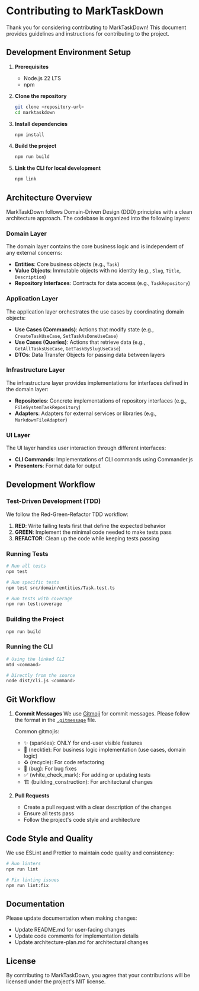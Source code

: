 # Contributing to MarkTaskDown

Thank you for considering contributing to MarkTaskDown! This document provides guidelines and instructions for contributing to the project.

## Development Environment Setup

1. **Prerequisites**

   - Node.js 22 LTS
   - npm

2. **Clone the repository**

   ```bash
   git clone <repository-url>
   cd marktaskdown
   ```

3. **Install dependencies**

   ```bash
   npm install
   ```

4. **Build the project**

   ```bash
   npm run build
   ```

5. **Link the CLI for local development**
   ```bash
   npm link
   ```

## Architecture Overview

MarkTaskDown follows Domain-Driven Design (DDD) principles with a clean architecture approach. The codebase is organized into the following layers:

### Domain Layer

The domain layer contains the core business logic and is independent of any external concerns:

- **Entities**: Core business objects (e.g., `Task`)
- **Value Objects**: Immutable objects with no identity (e.g., `Slug`, `Title`, `Description`)
- **Repository Interfaces**: Contracts for data access (e.g., `TaskRepository`)

### Application Layer

The application layer orchestrates the use cases by coordinating domain objects:

- **Use Cases (Commands)**: Actions that modify state (e.g., `CreateTaskUseCase`, `SetTaskAsDoneUseCase`)
- **Use Cases (Queries)**: Actions that retrieve data (e.g., `GetAllTasksUseCase`, `GetTaskBySlugUseCase`)
- **DTOs**: Data Transfer Objects for passing data between layers

### Infrastructure Layer

The infrastructure layer provides implementations for interfaces defined in the domain layer:

- **Repositories**: Concrete implementations of repository interfaces (e.g., `FileSystemTaskRepository`)
- **Adapters**: Adapters for external services or libraries (e.g., `MarkdownFileAdapter`)

### UI Layer

The UI layer handles user interaction through different interfaces:

- **CLI Commands**: Implementations of CLI commands using Commander.js
- **Presenters**: Format data for output

## Development Workflow

### Test-Driven Development (TDD)

We follow the Red-Green-Refactor TDD workflow:

1. **RED**: Write failing tests first that define the expected behavior
2. **GREEN**: Implement the minimal code needed to make tests pass
3. **REFACTOR**: Clean up the code while keeping tests passing

### Running Tests

```bash
# Run all tests
npm test

# Run specific tests
npm test src/domain/entities/Task.test.ts

# Run tests with coverage
npm run test:coverage
```

### Building the Project

```bash
npm run build
```

### Running the CLI

```bash
# Using the linked CLI
mtd <command>

# Directly from the source
node dist/cli.js <command>
```

## Git Workflow

1. **Commit Messages**
   We use [Gitmoji](https://gitmoji.dev/) for commit messages. Please follow the format in the [`.gitmessage`](../.gitmessage) file.

   Common gitmojis:

   - ✨ (sparkles): ONLY for end-user visible features
   - 👔 (necktie): For business logic implementation (use cases, domain logic)
   - ♻️ (recycle): For code refactoring
   - 🐛 (bug): For bug fixes
   - ✅ (white_check_mark): For adding or updating tests
   - 🏗️ (building_construction): For architectural changes

2. **Pull Requests**
   - Create a pull request with a clear description of the changes
   - Ensure all tests pass
   - Follow the project's code style and architecture

## Code Style and Quality

We use ESLint and Prettier to maintain code quality and consistency:

```bash
# Run linters
npm run lint

# Fix linting issues
npm run lint:fix
```

## Documentation

Please update documentation when making changes:

- Update README.md for user-facing changes
- Update code comments for implementation details
- Update architecture-plan.md for architectural changes

## License

By contributing to MarkTaskDown, you agree that your contributions will be licensed under the project's MIT license.
